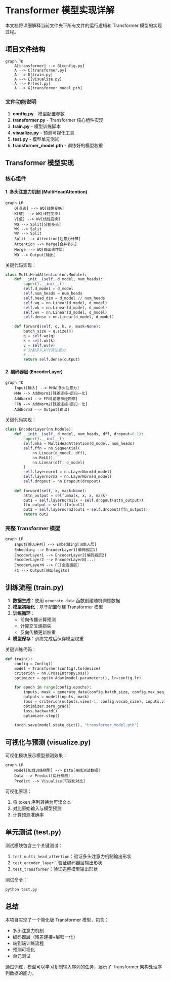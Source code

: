 # Transformer 模型实现详解

本文档将详细解释当前文件夹下所有文件的运行逻辑和 Transformer 模型的实现过程。

## 项目文件结构

```mermaid
graph TD
    A[transformer] --> B[config.py]
    A --> C[transformer.py]
    A --> D[train.py]
    A --> E[visualize.py]
    A --> F[test.py]
    A --> G[transformer_model.pth]
```

### 文件功能说明

1. **config.py** - 模型配置参数
2. **transformer.py** - Transformer 核心组件实现
3. **train.py** - 模型训练脚本
4. **visualize.py** - 预测可视化工具
5. **test.py** - 模型单元测试
6. **transformer_model.pth** - 训练好的模型权重

## Transformer 模型实现

### 核心组件

#### 1. 多头注意力机制 (MultiHeadAttention)

```mermaid
graph LR
    Q[查询] --> WQ[线性变换]
    K[键] --> WK[线性变换]
    V[值] --> WV[线性变换]
    WQ --> Split[分割多头]
    WK --> Split
    WV --> Split
    Split --> Attention[注意力计算]
    Attention --> Merge[合并多头]
    Merge --> WO[输出线性层]
    WO --> Output[输出]
```

关键代码实现：
```python
class MultiHeadAttention(nn.Module):
    def __init__(self, d_model, num_heads):
        super().__init__()
        self.d_model = d_model
        self.num_heads = num_heads
        self.head_dim = d_model // num_heads
        self.wq = nn.Linear(d_model, d_model)
        self.wk = nn.Linear(d_model, d_model)
        self.wv = nn.Linear(d_model, d_model)
        self.dense = nn.Linear(d_model, d_model)
    
    def forward(self, q, k, v, mask=None):
        batch_size = q.size(0)
        q = self.wq(q)
        k = self.wk(k)
        v = self.wv(v)
        # 分割多头并计算注意力
        # ...
        return self.dense(output)
```

#### 2. 编码器层 (EncoderLayer)

```mermaid
graph TD
    Input[输入] --> MHA[多头注意力]
    MHA --> AddNorm1[残差连接+层归一化]
    AddNorm1 --> FFN[前馈神经网络]
    FFN --> AddNorm2[残差连接+层归一化]
    AddNorm2 --> Output[输出]
```

关键代码实现：
```python
class EncoderLayer(nn.Module):
    def __init__(self, d_model, num_heads, dff, dropout=0.1):
        super().__init__()
        self.mha = MultiHeadAttention(d_model, num_heads)
        self.ffn = nn.Sequential(
            nn.Linear(d_model, dff),
            nn.ReLU(),
            nn.Linear(dff, d_model)
        )
        self.layernorm1 = nn.LayerNorm(d_model)
        self.layernorm2 = nn.LayerNorm(d_model)
        self.dropout = nn.Dropout(dropout)
    
    def forward(self, x, mask=None):
        attn_output = self.mha(x, x, x, mask)
        out1 = self.layernorm1(x + self.dropout(attn_output))
        ffn_output = self.ffn(out1)
        out2 = self.layernorm2(out1 + self.dropout(ffn_output))
        return out2
```

### 完整 Transformer 模型

```mermaid
graph LR
    Input[输入序列] --> Embedding[词嵌入层]
    Embedding --> EncoderLayer1[编码器层1]
    EncoderLayer1 --> EncoderLayer2[编码器层2]
    EncoderLayer2 --> EncoderLayerN[...]
    EncoderLayerN --> FC[全连接层]
    FC --> Output[输出logits]
```

## 训练流程 (train.py)

1. **数据生成**：使用 `generate_data` 函数创建随机训练数据
2. **模型初始化**：基于配置创建 Transformer 模型
3. **训练循环**：
   - 前向传播计算预测
   - 计算交叉熵损失
   - 反向传播更新权重
4. **模型保存**：训练完成后保存模型权重

关键训练代码：
```python
def train():
    config = Config()
    model = Transformer(config).to(device)
    criterion = nn.CrossEntropyLoss()
    optimizer = optim.Adam(model.parameters(), lr=config.lr)
    
    for epoch in range(config.epochs):
        inputs, mask = generate_data(config.batch_size, config.max_seq_len, config.vocab_size)
        outputs = model(inputs, mask)
        loss = criterion(outputs.view(-1, config.vocab_size), inputs.view(-1))
        optimizer.zero_grad()
        loss.backward()
        optimizer.step()
    
    torch.save(model.state_dict(), "transformer_model.pth")
```

## 可视化与预测 (visualize.py)

可视化模块展示模型预测效果：

```mermaid
graph LR
    Model[加载训练模型] --> Data[生成测试数据]
    Data --> Predict[运行预测]
    Predict --> Visualize[可视化对比]
```

可视化原理：
1. 将 token 序列转换为可读文本
2. 对比原始输入与模型预测
3. 计算预测准确率

## 单元测试 (test.py)

测试模块包含三个关键测试：
1. `test_multi_head_attention`：验证多头注意力机制输出形状
2. `test_encoder_layer`：验证编码器层输出形状
3. `test_transformer`：验证完整模型输出形状

测试命令：
```bash
python test.py
```

## 总结

本项目实现了一个简化版 Transformer 模型，包含：
- 多头注意力机制
- 编码器层（残差连接+层归一化）
- 端到端训练流程
- 预测可视化
- 单元测试

通过训练，模型可以学习复制输入序列的任务，展示了 Transformer 架构处理序列数据的能力。
